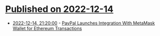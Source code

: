 # [Published on 2022-12-14](index.md)

* [2022-12-14, 21:20:00](https://tech.slashdot.org/story/22/12/14/1854242/paypal-launches-integration-with-metamask-wallet-for-ethereum-transactions?utm_source=rss1.0mainlinkanon&utm_medium=feed) - [PayPal Launches Integration With MetaMask Wallet for Ethereum Transactions](https://tech.slashdot.org/story/22/12/14/1854242/paypal-launches-integration-with-metamask-wallet-for-ethereum-transactions?utm_source=rss1.0mainlinkanon&utm_medium=feed)
